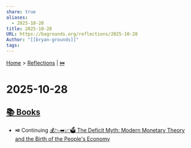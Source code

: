 ```yaml
---
share: true
aliases:
  - 2025-10-28
title: 2025-10-28
URL: https://bagrounds.org/reflections/2025-10-28
Author: "[[bryan-grounds]]"
tags:
---
```

[Home](../index.md) > [Reflections](./index.md) | [⏮️](./2025-10-27.md)  
# 2025-10-28  
## [📚 Books](../books/index.md)  
- ⏯️ Continuing [💰📉➡️📈🗳️ The Deficit Myth: Modern Monetary Theory and the Birth of the People's Economy](../books/the-deficit-myth.md)